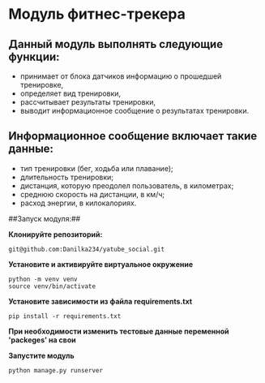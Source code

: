 # Модуль фитнес-трекера

## Данный модуль выполнять следующие функции:
- принимает от блока датчиков информацию о прошедшей тренировке,
- определяет вид тренировки,
- рассчитывает результаты тренировки,
- выводит информационное сообщение о результатах тренировки.

## Информационное сообщение включает такие данные:
- тип тренировки (бег, ходьба или плавание);
- длительность тренировки;
- дистанция, которую преодолел пользователь, в километрах;
- среднюю скорость на дистанции, в км/ч;
- расход энергии, в килокалориях.

##Запуск модуля:##

**Клонируйте репозиторий:**
```
git@github.com:Danilka234/yatube_social.git
```

**Установите и активируйте виртуальное окружение**
```
python -m venv venv
source venv/bin/activate
```

**Установите зависимости из файла requirements.txt**

```
pip install -r requirements.txt
```

**При необходимости изменить тестовые данные переменной 'packeges' на свои**

**Запустите модуль**
```
python manage.py runserver
```

